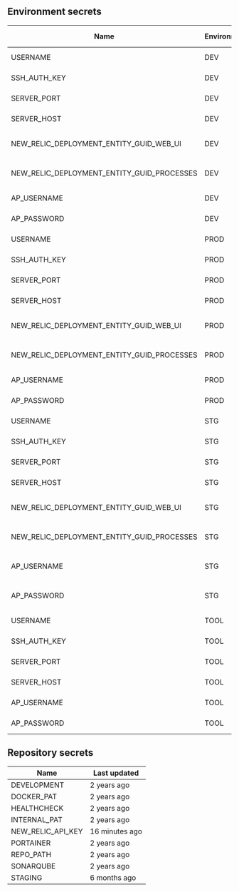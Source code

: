 ## Environment secrets

| **Name**                                   | **Environment** | **Last updated** |
|--------------------------------------------|-----------------|------------------|
| USERNAME                                   | DEV             | 2 years ago      |
| SSH_AUTH_KEY                               | DEV             | 2 years ago      |
| SERVER_PORT                                | DEV             | 2 years ago      |
| SERVER_HOST                                | DEV             | last month       |
| NEW_RELIC_DEPLOYMENT_ENTITY_GUID_WEB_UI    | DEV             | 14 minutes ago   |
| NEW_RELIC_DEPLOYMENT_ENTITY_GUID_PROCESSES | DEV             | 14 minutes ago   |
| AP_USERNAME                                | DEV             | 2 years ago      |
| AP_PASSWORD                                | DEV             | 2 years ago      |
| USERNAME                                   | PROD            | 2 years ago      |
| SSH_AUTH_KEY                               | PROD            | 2 years ago      |
| SERVER_PORT                                | PROD            | 2 years ago      |
| SERVER_HOST                                | PROD            | last month       |
| NEW_RELIC_DEPLOYMENT_ENTITY_GUID_WEB_UI    | PROD            | 12 minutes ago   |
| NEW_RELIC_DEPLOYMENT_ENTITY_GUID_PROCESSES | PROD            | 12 minutes ago   |
| AP_USERNAME                                | PROD            | 2 years ago      |
| AP_PASSWORD                                | PROD            | 2 years ago      |
| USERNAME                                   | STG             | 2 years ago      |
| SSH_AUTH_KEY                               | STG             | 2 years ago      |
| SERVER_PORT                                | STG             | 2 years ago      |
| SERVER_HOST                                | STG             | last month       |
| NEW_RELIC_DEPLOYMENT_ENTITY_GUID_WEB_UI    | STG             | 13 minutes ago   |
| NEW_RELIC_DEPLOYMENT_ENTITY_GUID_PROCESSES | STG             | 13 minutes ago   |
| AP_USERNAME                                | STG             | 6 months ago     |
| AP_PASSWORD                                | STG             | 6 months ago     |
| USERNAME                                   | TOOL            | 2 years ago      |
| SSH_AUTH_KEY                               | TOOL            | 2 years ago      |
| SERVER_PORT                                | TOOL            | 2 years ago      |
| SERVER_HOST                                | TOOL            | 2 years ago      |
| AP_USERNAME                                | TOOL            | 2 years ago      |
| AP_PASSWORD                                | TOOL            | 2 years ago      |


## Repository secrets
| **Name**          | **Last updated** |
|-------------------|------------------|
| DEVELOPMENT       | 2 years ago      |
| DOCKER_PAT        | 2 years ago      |
| HEALTHCHECK       | 2 years ago      |
| INTERNAL_PAT      | 2 years ago      |
| NEW_RELIC_API_KEY | 16 minutes ago   |
| PORTAINER         | 2 years ago      |
| REPO_PATH         | 2 years ago      |
| SONARQUBE         | 2 years ago      |
| STAGING           | 6 months ago     |
